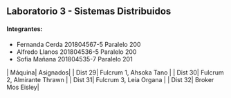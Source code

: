 ## Laboratorio 3 - Sistemas Distribuidos

#### Integrantes:

- Fernanda Cerda 201804567-5 Paralelo 200
- Alfredo Llanos 201804536-5 Paralelo 200
- Sofia Mañana 201804535-7 Paralelo 201


| Máquina| Asignados|
| Dist 29| Fulcrum 1, Ahsoka Tano |
| Dist 30| Fulcrum 2, Almirante Thrawn |
| Dist 31| Fulcrum 3, Leia Organa |
| Dist 32| Broker Mos Eisley|